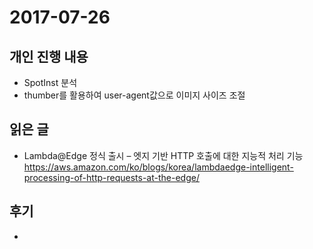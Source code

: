 # 2017-07-26

## 개인 진행 내용

- SpotInst 분석
- thumber를 활용하여 user-agent값으로 이미지 사이즈 조절

## 읽은 글
- Lambda@Edge 정식 출시 – 엣지 기반 HTTP 호출에 대한 지능적 처리 기능 https://aws.amazon.com/ko/blogs/korea/lambdaedge-intelligent-processing-of-http-requests-at-the-edge/

## 후기

-
